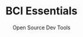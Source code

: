---
subtitle: Open Source Dev Tools
title: BCI Essentials
image: assets/images/main-slider/1.jpg
link: https://github.com/kirtonBCIlab/bci-essentials-unity
order: 2
---